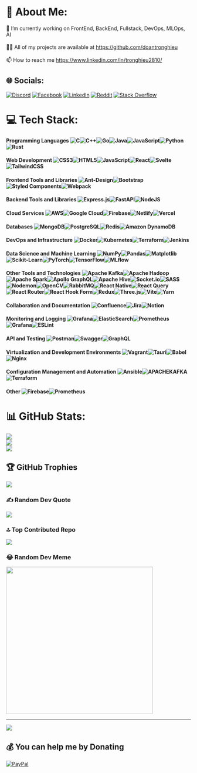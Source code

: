 # 💫 About Me:
🔭 I’m currently working on FrontEnd, BackEnd, Fullstack, DevOps, MLOps, AI<br><br>👨‍💻 All of my projects are available at https://github.com/doantronghieu<br><br>📫 How to reach me https://www.linkedin.com/in/tronghieu2810/


## 🌐 Socials:
[![Discord](https://img.shields.io/badge/Discord-%237289DA.svg?logo=discord&logoColor=white)](https://discord.gg/doantronghieu) [![Facebook](https://img.shields.io/badge/Facebook-%231877F2.svg?logo=Facebook&logoColor=white)](https://facebook.com/tronghieudoan2810) [![LinkedIn](https://img.shields.io/badge/LinkedIn-%230077B5.svg?logo=linkedin&logoColor=white)](https://linkedin.com/in/tronghieu2810) [![Reddit](https://img.shields.io/badge/Reddit-%23FF4500.svg?logo=Reddit&logoColor=white)](https://reddit.com/user/DoanTrongHieu) [![Stack Overflow](https://img.shields.io/badge/-Stackoverflow-FE7A16?logo=stack-overflow&logoColor=white)](https://stackoverflow.com/users/doan-trong-hieu) 

# 💻 Tech Stack:
#### Programming Languages ![C](https://img.shields.io/badge/c-%2300599C.svg?style=plastic&logo=c&logoColor=white)![C++](https://img.shields.io/badge/c++-%2300599C.svg?style=plastic&logo=c%2B%2B&logoColor=white)![Go](https://img.shields.io/badge/go-%2300ADD8.svg?style=plastic&logo=go&logoColor=white)![Java](https://img.shields.io/badge/java-%23ED8B00.svg?style=plastic&logo=openjdk&logoColor=white)![JavaScript](https://img.shields.io/badge/javascript-%23323330.svg?style=plastic&logo=javascript&logoColor=%23F7DF1E)![Python](https://img.shields.io/badge/python-3670A0?style=plastic&logo=python&logoColor=ffdd54)![Rust](https://img.shields.io/badge/rust-%23000000.svg?style=plastic&logo=rust&logoColor=white)

#### Web Development ![CSS3](https://img.shields.io/badge/css3-%231572B6.svg?style=plastic&logo=css3&logoColor=white)![HTML5](https://img.shields.io/badge/html5-%23E34F26.svg?style=plastic&logo=html5&logoColor=white)![JavaScript](https://img.shields.io/badge/javascript-%23323330.svg?style=plastic&logo=javascript&logoColor=%23F7DF1E)![React](https://img.shields.io/badge/react-%2320232a.svg?style=plastic&logo=react&logoColor=%2361DAFB)![Svelte](https://img.shields.io/badge/svelte-%23f1413d.svg?style=plastic&logo=svelte&logoColor=white)![TailwindCSS](https://img.shields.io/badge/tailwindcss-%2338B2AC.svg?style=plastic&logo=tailwind-css&logoColor=white)

#### Frontend Tools and Libraries ![Ant-Design](https://img.shields.io/badge/-AntDesign-%230170FE?style=plastic&logo=ant-design&logoColor=white)![Bootstrap](https://img.shields.io/badge/bootstrap-%238511FA.svg?style=plastic&logo=bootstrap&logoColor=white)![Styled Components](https://img.shields.io/badge/styled--components-DB7093?style=plastic&logo=styled-components&logoColor=white)![Webpack](https://img.shields.io/badge/webpack-%238DD6F9.svg?style=plastic&logo=webpack&logoColor=black)

#### Backend Tools and Libraries ![Express.js](https://img.shields.io/badge/express.js-%23404d59.svg?style=plastic&logo=express&logoColor=%2361DAFB)![FastAPI](https://img.shields.io/badge/FastAPI-005571?style=plastic&logo=fastapi)![NodeJS](https://img.shields.io/badge/node.js-6DA55F?style=plastic&logo=node.js&logoColor=white)

#### Cloud Services ![AWS](https://img.shields.io/badge/AWS-%23FF9900.svg?style=plastic&logo=amazon-aws&logoColor=white)![Google Cloud](https://img.shields.io/badge/GoogleCloud-%234285F4.svg?style=plastic&logo=google-cloud&logoColor=white)![Firebase](https://img.shields.io/badge/firebase-%23039BE5.svg?style=plastic&logo=firebase)![Netlify](https://img.shields.io/badge/netlify-%23000000.svg?style=plastic&logo=netlify&logoColor=#00C7B7)![Vercel](https://img.shields.io/badge/vercel-%23000000.svg?style=plastic&logo=vercel&logoColor=white)

#### Databases ![MongoDB](https://img.shields.io/badge/MongoDB-%234ea94b.svg?style=plastic&logo=mongodb&logoColor=white)![PostgreSQL](https://img.shields.io/badge/postgres-%23316192.svg?style=plastic&logo=postgresql&logoColor=white)![Redis](https://img.shields.io/badge/redis-%23DD0031.svg?style=plastic&logo=redis&logoColor=white)![Amazon DynamoDB](https://img.shields.io/badge/Amazon%20DynamoDB-4053D6?style=plastic&logo=Amazon%20DynamoDB&logoColor=white)

#### DevOps and Infrastructure ![Docker](https://img.shields.io/badge/docker-%230db7ed.svg?style=plastic&logo=docker&logoColor=white)![Kubernetes](https://img.shields.io/badge/kubernetes-%23326ce5.svg?style=plastic&logo=kubernetes&logoColor=white)![Terraform](https://img.shields.io/badge/terraform-%235835CC.svg?style=plastic&logo=terraform&logoColor=white)![Jenkins](https://img.shields.io/badge/jenkins-%232C5263.svg?style=plastic&logo=jenkins&logoColor=white)

#### Data Science and Machine Learning ![NumPy](https://img.shields.io/badge/numpy-%23013243.svg?style=plastic&logo=numpy&logoColor=white)![Pandas](https://img.shields.io/badge/pandas-%23150458.svg?style=plastic&logo=pandas&logoColor=white)![Matplotlib](https://img.shields.io/badge/Matplotlib-%23ffffff.svg?style=plastic&logo=Matplotlib&logoColor=black)![Scikit-Learn](https://img.shields.io/badge/scikit--learn-%23F7931E.svg?style=plastic&logo=scikit-learn&logoColor=white)![PyTorch](https://img.shields.io/badge/PyTorch-%23EE4C2C.svg?style=plastic&logo=PyTorch&logoColor=white)![TensorFlow](https://img.shields.io/badge/TensorFlow-%23FF6F00.svg?style=plastic&logo=TensorFlow&logoColor=white)![MLflow](https://img.shields.io/badge/mlflow-%23d9ead3.svg?style=plastic&logo=numpy&logoColor=blue)

#### Other Tools and Technologies ![Apache Kafka](https://img.shields.io/badge/Apache%20Kafka-000?style=plastic&logo=apachekafka)![Apache Hadoop](https://img.shields.io/badge/Apache%20Hadoop-66CCFF?style=plastic&logo=apachehadoop&logoColor=black)![Apache Spark](https://img.shields.io/badge/Apache%20Spark-FDEE21?style=plastic&logo=apachespark&logoColor=black)![Apollo GraphQL](https://img.shields.io/badge/-ApolloGraphQL-311C87?style=plastic&logo=apollo-graphql)![Apache Hive](https://img.shields.io/badge/Apache%20Hive-FDEE21?style=plastic&logo=apachehive&logoColor=black)![Socket.io](https://img.shields.io/badge/Socket.io-black?style=plastic&logo=socket.io&badgeColor=010101)![SASS](https://img.shields.io/badge/SASS-hotpink.svg?style=plastic&logo=SASS&logoColor=white)![Nodemon](https://img.shields.io/badge/NODEMON-%23323330.svg?style=plastic&logo=nodemon&logoColor=%BBDEAD)![OpenCV](https://img.shields.io/badge/opencv-%23white.svg?style=plastic&logo=opencv&logoColor=white)![RabbitMQ](https://img.shields.io/badge/rabbitmq-FF6600?style=plastic&logo=rabbitmq&logoColor=white)![React Native](https://img.shields.io/badge/react_native-%2320232a.svg?style=plastic&logo=react&logoColor=%2361DAFB)![React Query](https://img.shields.io/badge/-React%20Query-FF4154?style=plastic&logo=react%20query&logoColor=white)![React Router](https://img.shields.io/badge/React_Router-CA4245?style=plastic&logo=react-router&logoColor=white)![React Hook Form](https://img.shields.io/badge/React%20Hook%20Form-%23EC5990.svg?style=plastic&logo=reacthookform&logoColor=white)![Redux](https://img.shields.io/badge/redux-%23593d88.svg?style=plastic&logo=redux&logoColor=white)![Three.js](https://img.shields.io/badge/threejs-black?style=plastic&logo=three.js&logoColor=white)![Vite](https://img.shields.io/badge/vite-%23646CFF.svg?style=plastic&logo=vite&logoColor=white)![Yarn](https://img.shields.io/badge/yarn-%232C8EBB.svg?style=plastic&logo=yarn&logoColor=white)

#### Collaboration and Documentation ![Confluence](https://img.shields.io/badge/confluence-%23172BF4.svg?style=plastic&logo=confluence&logoColor=white)![Jira](https://img.shields.io/badge/jira-%230A0FFF.svg?style=plastic&logo=jira&logoColor=white)![Notion](https://img.shields.io/badge/Notion-%23000000.svg?style=plastic&logo=notion&logoColor=white)

#### Monitoring and Logging ![Grafana](https://img.shields.io/badge/grafana-%23F46800.svg?style=plastic&logo=grafana&logoColor=white&color=%23F46800)![ElasticSearch](https://img.shields.io/badge/-ElasticSearch-005571?style=plastic&logo=elasticsearch)![Prometheus](https://img.shields.io/badge/Prometheus-E6522C?style=plastic&logo=Prometheus&logoColor=white)![Grafana](https://img.shields.io/badge/grafana-%23F46800.svg?style=plastic&logo=grafana&logoColor=white)![ESLint](https://img.shields.io/badge/ESLint-4B3263?style=plastic&logo=eslint&logoColor=white)

#### API and Testing ![Postman](https://img.shields.io/badge/Postman-FF6C37?style=plastic&logo=postman&logoColor=white)![Swagger](https://img.shields.io/badge/-Swagger-%23Clojure?style=plastic&logo=swagger&logoColor=white)![GraphQL](https://img.shields.io/badge/-GraphQL-E10098?style=plastic&logo=graphql&logoColor=white)

#### Virtualization and Development Environments ![Vagrant](https://img.shields.io/badge/vagrant-%231563FF.svg?style=plastic&logo=vagrant&logoColor=white)![Tauri](https://img.shields.io/badge/tauri-%2324C8DB.svg?style=plastic&logo=tauri&logoColor=%23FFFFFF)![Babel](https://img.shields.io/badge/Babel-F9DC3e?style=plastic&logo=babel&logoColor=black)![Nginx](https://img.shields.io/badge/nginx-%23009639.svg?style=plastic&logo=nginx&logoColor=white)

#### Configuration Management and Automation ![Ansible](https://img.shields.io/badge/ansible-%231A1918.svg?style=plastic&logo=ansible&logoColor=white)![APACHEKAFKA](https://img.shields.io/badge/apachekafka-231F20.svg?style=plastic&logo=apachekafka&logoColor=white&color=%23231F20)![Terraform](https://img.shields.io/badge/terraform-%235835CC.svg?style=plastic&logo=terraform&logoColor=white)

#### Other ![Firebase](https://img.shields.io/badge/Firebase-039BE5?style=plastic&logo=Firebase&logoColor=white)![Prometheus](https://img.shields.io/badge/Prometheus-E6522C?style=plastic&logo=prometheus&logoColor=white)


# 📊 GitHub Stats:
![](https://github-readme-stats.vercel.app/api?username=doantronghieu&theme=dark&hide_border=true&include_all_commits=true&count_private=true)<br/>
![](https://github-readme-streak-stats.herokuapp.com/?user=doantronghieu&theme=dark&hide_border=true)<br/>
![](https://github-readme-stats.vercel.app/api/top-langs/?username=doantronghieu&theme=dark&hide_border=true&include_all_commits=true&count_private=true&layout=compact)

## 🏆 GitHub Trophies
![](https://github-profile-trophy.vercel.app/?username=doantronghieu&theme=radical&no-frame=false&no-bg=true&margin-w=4)

### ✍️ Random Dev Quote
![](https://quotes-github-readme.vercel.app/api?type=horizontal&theme=radical)

### 🔝 Top Contributed Repo
![](https://github-contributor-stats.vercel.app/api?username=doantronghieu&limit=5&theme=dark&combine_all_yearly_contributions=true)

### 😂 Random Dev Meme
<img src='https://randommeme-five.vercel.app/' style="height: 400px;"/>

---
[![](https://visitcount.itsvg.in/api?id=doantronghieu&icon=0&color=0)](https://visitcount.itsvg.in)

  ## 💰 You can help me by Donating
  [![PayPal](https://img.shields.io/badge/PayPal-00457C?style=for-the-badge&logo=paypal&logoColor=white)](https://paypal.me/ddoantronghieu) 

  
<!-- Proudly created with GPRM ( https://gprm.itsvg.in ) -->

